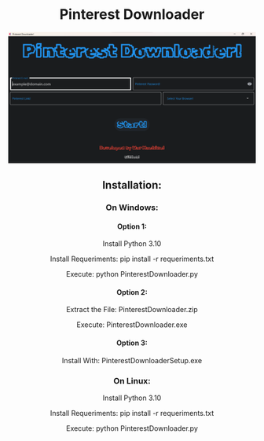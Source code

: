 <h1 align="center">Pinterest Downloader</h1>

<p align="center">
  <img src="pinterest_downloader.png" alt="Pinterest Downloader">
</p>

<h2 align="center">Installation: </h2>

<h3 align="center">On Windows: </h3>

<h4 align="center">Option 1: </h4>
<p align="center">Install Python 3.10</p>
<p align="center">Install Requeriments: pip install -r requeriments.txt</p>
<p align="center">Execute: python PinterestDownloader.py</p>

<h4 align="center">Option 2: </h4>
<p align="center">Extract the File: PinterestDownloader.zip</p>
<p align="center">Execute: PinterestDownloader.exe</p>

<h4 align="center">Option 3: </h4>
<p align="center">Install With: PinterestDownloaderSetup.exe</p>

<h3 align="center">On Linux: </h3>

<p align="center">Install Python 3.10</p>
<p align="center">Install Requeriments: pip install -r requeriments.txt</p>
<p align="center">Execute: python PinterestDownloader.py</p>
